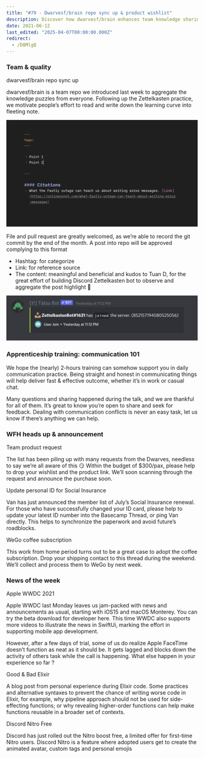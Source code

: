 ```yaml
---
title: "#79 - Dwarvesf/brain repo sync up & product wishlist"
description: Discover how dwarvesf/brain enhances team knowledge sharing with Zettelkasten notes, communication training, Apple WWDC updates, Elixir tips, and Discord Nitro offers.
date: 2021-06-12
last_edited: "2025-04-07T00:00:00.000Z"
redirect:
  - /D8MlgQ
---
```


### Team & quality

dwarvesf/brain repo sync up

dwarvesf/brain is a team repo we introduced last week to aggregate the knowledge puzzles from everyone. Following up the Zettelkasten practice, we motivate people’s effort to read and write down the learning curve into fleeting note.

![](assets/notion-image-1744006974754-ga7jn.webp)

File and pull request are greatly welcomed, as we’re able to record the git commit by the end of the month. A post into repo will be approved complying to this format

- Hashtag: for categorize
- Link: for reference source
- The content: meaningful and beneficial
  and kudos to Tuan D, for the great effort of building Discord Zettelkasten bot to observe and aggregate the post highlight 👀

![](assets/notion-image-1744006975685-8dzwu.webp)

### Apprenticeship training: communication 101

We hope the (nearly) 2-hours training can somehow support you in daily communication practice. Being straight and honest in communicating things will help deliver fast & effective outcome, whether it’s in work or casual chat.

Many questions and sharing happened during the talk, and we are thankful for all of them. It’s great to know you’re open to share and seek for feedback. Dealing with communication conflicts is never an easy task, let us know if there’s anything we can help.

### WFH heads up & announcement

Team product request

The list has been piling up with many requests from the Dwarves, needless to say we’re all aware of this 😏 Within the budget of $300/pax, please help to drop your wishlist and the product link. We’ll soon scanning through the request and announce the purchase soon.

Update personal ID for Social Insurance

Van has just announced the member list of July’s Social Insurance renewal. For those who have successfully changed your ID card, please help to update your latest ID number into the Basecamp Thread, or ping Van directly. This helps to synchronize the paperwork and avoid future’s roadblocks.

WeGo coffee subscription

This work from home period turns out to be a great case to adopt the coffee subscription. Drop your shipping contact to this thread during the weekend. We’ll collect and process them to WeGo by next week.

### News of the week

Apple WWDC 2021

Apple WWDC last Monday leaves us jam-packed with news and announcements as usual, starting with iOS15 and macOS Monterey. You can try the beta download for developer here. This time WWDC also supports more videos to illustrate the news in SwiftUi, marking the effort in supporting mobile app development.

However, after a few days of trial, some of us do realize Apple FaceTime doesn’t function as neat as it should be. It gets lagged and blocks down the activity of others task while the call is happening. What else happen in your experience so far ?

Good & Bad Elixir

A blog post from personal experience during Elixir code. Some practices and alternative syntaxes to prevent the chance of writing worse code in Elixir, for example, why pipeline approach should not be used for side-effecting functions; or why revealing higher-order functions can help make functions reusable in a broader set of contexts.

Discord Nitro Free

Discord has just rolled out the Nitro boost free, a limited offer for first-time Nitro users. Discord Nitro is a feature where adopted users get to create the animated avatar, custom tags and personal emojis
